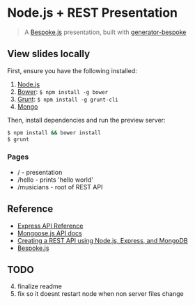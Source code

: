 # Node.js + REST Presentation 
> A [Bespoke.js](http://markdalgleish.com/projects/bespoke.js) presentation, built with [generator-bespoke](https://github.com/markdalgleish/generator-bespoke)

## View slides locally

First, ensure you have the following installed:

1. [Node.js](http://nodejs.org)
2. [Bower](http://bower.io): `$ npm install -g bower`
3. [Grunt](http://gruntjs.com): `$ npm install -g grunt-cli`
4. [Mongo](http://www.mongodb.org/)

Then, install dependencies and run the preview server:

```bash
$ npm install && bower install
$ grunt 
```

### Pages
* / - presentation
* /hello - prints 'hello world'
* /musicians - root of REST API
 
## Reference
* [Express API Reference](http://expressjs.com/4x/api.html)
* [Mongoose.js API docs](http://mongoosejs.com/docs/api.html)
* [Creating a REST API using Node.js, Express, and MongoDB](http://coenraets.org/blog/2012/10/creating-a-rest-api-using-node-js-express-and-mongodb/)
* [Bespoke.js](https://github.com/markdalgleish/bespoke.js)

## TODO
4. finalize readme
5. fix so it doesnt restart node when non server files change
